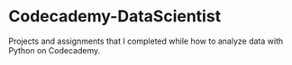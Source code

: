 # Codecademy-DataScientist
 Projects and assignments that I completed while how to analyze data with Python on Codecademy.
